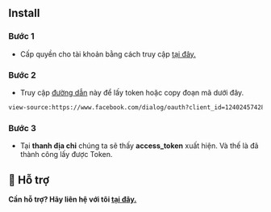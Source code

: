 
## Install

### Bước 1
+ Cấp quyền cho tài khoản bằng cách truy cập [tại đây.](https://www.facebook.com/dialog/oauth?scope=user_about_me,pages_read_engagement,user_actions.books,user_actions.fitness,user_actions.music,user_actions.news,user_actions.video,user_activities,user_birthday,user_education_history,user_events,user_friends,user_games_activity,user_groups,user_hometown,user_interests,user_likes,user_location,user_managed_groups,user_photos,user_posts,user_relationship_details,user_relationships,user_religion_politics,user_status,user_tagged_places,user_videos,user_website,user_work_history,email,manage_notifications,manage_pages,publish_actions,publish_pages,read_friendlists,read_insights,read_page_mailboxes,read_stream,rsvp_event,read_mailbox&response_type=token&client_id=124024574287414&redirect_uri=fb124024574287414://authorize/&sso_key=com&display=&fbclid=IwAR1KPwp2DVh2Cu7KdeANz-dRC_wYNjjHk5nR5F-BzGGj7-gTnKimAmeg08k)


### Bước 2

+ Truy cập [đường dẫn](view-source:https://www.facebook.com/dialog/oauth?client_id=124024574287414&redirect_uri=https://www.instagram.com/accounts/signup/&&scope=email&response_type=token) này để lấy token hoặc copy đoạn mã dưới đây.

```bash
view-source:https://www.facebook.com/dialog/oauth?client_id=124024574287414&redirect_uri=https://www.instagram.com/accounts/signup/&&scope=email&response_type=token
```

### Bước 3
+ Tại **thanh địa chỉ** chúng ta sẽ thấy **access_token** xuất hiện. Và thế là đã thành công lấy được Token.

## 📁 Hỗ trợ

**Cần hỗ trợ? Hãy liên hệ với tôi [tại đây.](https://t.me/sironho)**



